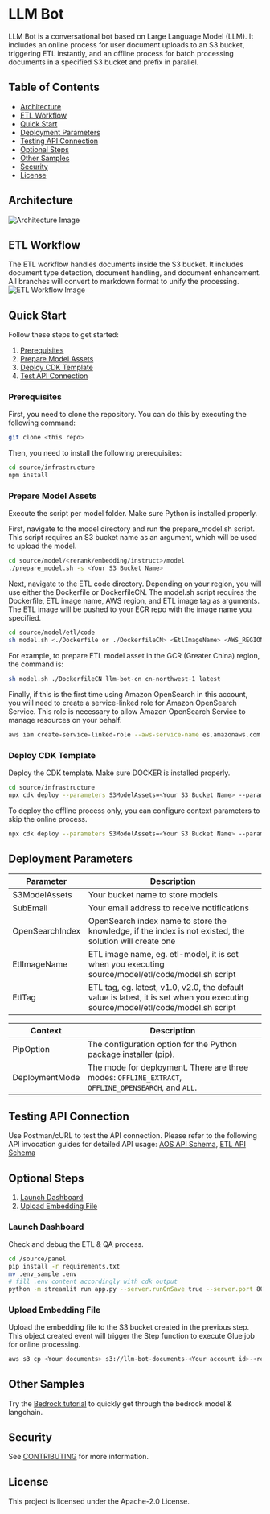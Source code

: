 # LLM Bot

LLM Bot is a conversational bot based on Large Language Model (LLM). It includes an online process for user document uploads to an S3 bucket, triggering ETL instantly, and an offline process for batch processing documents in a specified S3 bucket and prefix in parallel.

## Table of Contents
- [Architecture](#architecture)
- [ETL Workflow](#etl-workflow)
- [Quick Start](#quick-start)
- [Deployment Parameters](#deployment-parameters)
- [Testing API Connection](#testing-api-connection)
- [Optional Steps](#optional-steps)
- [Other Samples](#other-samples)
- [Security](#security)
- [License](#license)

## Architecture
![Architecture Image](https://github.com/aws-samples/llm-bot/assets/23544182/f1b52f91-cc20-409b-bb28-8e7810e34543)

## ETL Workflow
The ETL workflow handles documents inside the S3 bucket. It includes document type detection, document handling, and document enhancement. All branches will convert to markdown format to unify the processing.
![ETL Workflow Image](https://github.com/aws-samples/llm-bot/assets/23544182/f35915ee-69ef-4f15-af83-e0df1d1249be)

## Quick Start
Follow these steps to get started:

1. [Prerequisites](#prerequisites)
2. [Prepare Model Assets](#prepare-model-assets)
3. [Deploy CDK Template](#deploy-cdk-template)
4. [Test API Connection](#testing-api-connection)

### Prerequisites
First, you need to clone the repository. You can do this by executing the following command:
```bash
git clone <this repo>
```

Then, you need to install the following prerequisites:
```bash
cd source/infrastructure
npm install
```

### Prepare Model Assets
Execute the script per model folder. Make sure Python is installed properly.

First, navigate to the model directory and run the prepare_model.sh script. This script requires an S3 bucket name as an argument, which will be used to upload the model.

```bash
cd source/model/<rerank/embedding/instruct>/model
./prepare_model.sh -s <Your S3 Bucket Name>
```

Next, navigate to the ETL code directory. Depending on your region, you will use either the Dockerfile or DockerfileCN. The model.sh script requires the Dockerfile, ETL image name, AWS region, and ETL image tag as arguments. The ETL image will be pushed to your ECR repo with the image name you specified.

```bash
cd source/model/etl/code
sh model.sh <./Dockerfile or ./DockerfileCN> <EtlImageName> <AWS_REGION> <EtlImageTag>
```

For example, to prepare ETL model asset in the GCR (Greater China) region, the command is:

```bash
sh model.sh ./DockerfileCN llm-bot-cn cn-northwest-1 latest
```

Finally, if this is the first time using Amazon OpenSearch in this account, you will need to create a service-linked role for Amazon OpenSearch Service. This role is necessary to allow Amazon OpenSearch Service to manage resources on your behalf.

```bash
aws iam create-service-linked-role --aws-service-name es.amazonaws.com
```

### Deploy CDK Template
Deploy the CDK template. Make sure DOCKER is installed properly.

```bash
cd source/infrastructure
npx cdk deploy --parameters S3ModelAssets=<Your S3 Bucket Name> --parameters SubEmail=<Your email address> --parameters OpenSearchIndex=<Your OpenSearch Index Name> --parameters EtlImageName=<Your ETL model name> --parameters ETLTag=<Your ETL tag name>
```

To deploy the offline process only, you can configure context parameters to skip the online process. 

```bash
npx cdk deploy --parameters S3ModelAssets=<Your S3 Bucket Name> --parameters SubEmail=<Your email address> --parameters OpenSearchIndex=<Your OpenSearch Index Name> --parameters EtlImageName=<Your ETL model name> --parameters ETLTag=<Your ETL tag name> --context DeploymentMode="OFFLINE_EXTRACT"

```

## Deployment Parameters
| Parameter | Description |
|-|-|
| S3ModelAssets | Your bucket name to store models |
| SubEmail | Your email address to receive notifications |
| OpenSearchIndex | OpenSearch index name to store the knowledge, if the index is not existed, the solution will create one |
| EtlImageName | ETL image name, eg. etl-model, it is set when you executing source/model/etl/code/model.sh script |
| EtlTag | ETL tag, eg. latest, v1.0, v2.0, the default value is latest, it is set when you executing source/model/etl/code/model.sh script |

| Context | Description |
|---------|-------------|
| PipOption | The configuration option for the Python package installer (pip). |
| DeploymentMode | The mode for deployment. There are three modes: `OFFLINE_EXTRACT`, `OFFLINE_OPENSEARCH`, and `ALL`. |


## Testing API Connection
Use Postman/cURL to test the API connection. Please refer to the following API invocation guides for detailed API usage: [AOS API Schema](https://github.com/aws-samples/llm-bot/tree/main/docs/AOS_API_SCHEMA.md), [ETL API Schema](https://github.com/aws-samples/llm-bot/tree/main/docs/ETL_API_SCHEMA.md)

## Optional Steps
1. [Launch Dashboard](#launch-dashboard)
2. [Upload Embedding File](#upload-embedding-file)

### Launch Dashboard
Check and debug the ETL & QA process.

```bash
cd /source/panel
pip install -r requirements.txt
mv .env_sample .env
# fill .env content accordingly with cdk output
python -m streamlit run app.py --server.runOnSave true --server.port 8088 --browser.gatherUsageStats false --server.fileWatcherType none
```

### Upload Embedding File
Upload the embedding file to the S3 bucket created in the previous step. This object created event will trigger the Step function to execute Glue job for online processing.

```bash
aws s3 cp <Your documents> s3://llm-bot-documents-<Your account id>-<region>/<Your S3 bucket prefix>/
```

## Other Samples
Try the [Bedrock tutorial](https://github.com/aws-samples/llm-bot/blob/main/sample/bedrock-tuturial.ipynb) to quickly get through the bedrock model & langchain.

## Security
See [CONTRIBUTING](CONTRIBUTING.md#security-issue-notifications) for more information.

## License
This project is licensed under the Apache-2.0 License.